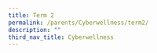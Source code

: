 ```yaml
---
title: Term 2
permalink: /parents/Cyberwellness/term2/
description: ""
third_nav_title: Cyberwellness
---
```

